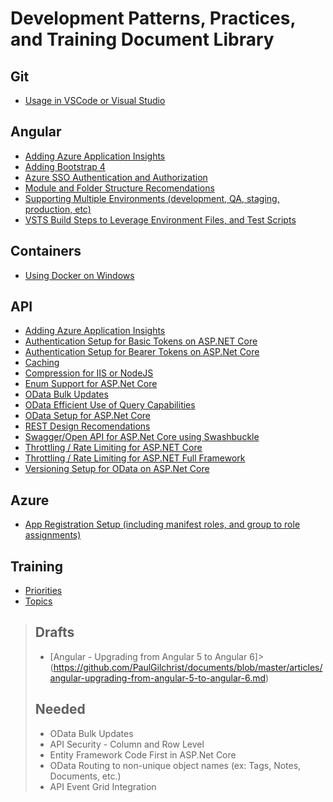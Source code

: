 # Development Patterns, Practices, and Training Document Library

## Git

* [Usage in VSCode or Visual Studio](https://github.com/PaulGilchrist/documents/blob/master/articles/git-usage-in-vscode-or-visual-studio/git-usage-in-vscode-or-visual-studio.md)

## Angular

* [Adding Azure Application Insights](https://github.com/PaulGilchrist/documents/blob/master/articles/angular-adding-azure-app-insights.md)
* [Adding Bootstrap 4](https://github.com/PaulGilchrist/documents/blob/master/articles/angular-adding-bootstrap-4.md)
* [Azure SSO Authentication and Authorization](https://github.com/PaulGilchrist/documents/blob/master/articles/angular-azure-sso-authentication-and-authorization.md)
* [Module and Folder Structure Recomendations](https://github.com/PaulGilchrist/documents/blob/master/articles/angular-module-and-folder-structure-recomendations.md)
* [Supporting Multiple Environments (development, QA, staging, production, etc)](https://github.com/PaulGilchrist/documents/blob/master/articles/angular-supporting-multiple-environments.md)
* [VSTS Build Steps to Leverage Environment Files, and Test Scripts](https://github.com/PaulGilchrist/documents/blob/master/articles/angular-vsts-build-steps.md)

## Containers

* [Using Docker on Windows](https://github.com/PaulGilchrist/documents/blob/master/articles/docker-on-windows.md)

## API

* [Adding Azure Application Insights](https://github.com/PaulGilchrist/documents/blob/master/articles/api-adding-azure-app-insights.md)
* [Authentication Setup for Basic Tokens on ASP.NET Core](https://github.com/PaulGilchrist/documents/blob/master/articles/api-authentication-setup-for-basic-tokens-on-asp-net-core.md)
* [Authentication Setup for Bearer Tokens on ASP.Net Core](https://github.com/PaulGilchrist/documents/blob/master/articles/api-authentication-setup-for-bearer-tokens-on-asp-net-core.md)
* [Caching](https://github.com/PaulGilchrist/documents/blob/master/articles/api-caching.md)
* [Compression for IIS or NodeJS](https://github.com/PaulGilchrist/documents/blob/master/articles/api-compression-for-iis-or-nodejs.md)
* [Enum Support for ASP.Net Core](https://github.com/PaulGilchrist/documents/blob/master/articles/api-enum-support-for-dot-net-core.md)
* [OData Bulk Updates](https://github.com/PaulGilchrist/documents/blob/master/articles/api-odata-bulk-updates.md)
* [OData Efficient Use of Query Capabilities](https://github.com/PaulGilchrist/documents/blob/master/articles/api-odata-efficient-use-of-query-capabilities.md)
* [OData Setup for ASP.Net Core](https://github.com/PaulGilchrist/documents/blob/master/articles/api-odata-setup-for-dot-net-core.md)
* [REST Design Recomendations](https://github.com/PaulGilchrist/documents/blob/master/articles/api-rest-design-recommendations.md)
* [Swagger/Open API for ASP.Net Core using Swashbuckle](https://github.com/PaulGilchrist/documents/blob/master/articles/api-swagger-openapi-for-asp-net-core-using-swashbuckle.md)
* [Throttling / Rate Limiting for ASP.NET Core](https://github.com/PaulGilchrist/documents/blob/master/articles/api-throttling-rate-limiting-for-asp-net-core.md)
* [Throttling / Rate Limiting for ASP.NET Full Framework](https://github.com/PaulGilchrist/documents/blob/master/articles/api-throttling-rate-limiting-for-asp-net-full-framework.md)
* [Versioning Setup for OData on ASP.Net Core](https://github.com/PaulGilchrist/documents/blob/master/api-odata-versioning-setup-for-asp-net-core.md)


## Azure

* [App Registration Setup (including manifest roles, and group to role assignments)](https://github.com/PaulGilchrist/documents/blob/master/articles/azure-app-registration-setup.md)

## Training

* [Priorities](https://github.com/PaulGilchrist/documents/blob/master/articles/training-priorities.md)
* [Topics](https://github.com/PaulGilchrist/documents/blob/master/articles/training-topics.md)

>## Drafts
>
>* [Angular - Upgrading from Angular 5 to Angular 6]>(https://github.com/PaulGilchrist/documents/blob/master/articles/angular-upgrading-from-angular-5-to-angular-6.md)
>
>## Needed
>
> * OData Bulk Updates
> * API Security - Column and Row Level
> * Entity Framework Code First in ASP.Net Core
> * OData Routing to non-unique object names (ex: Tags, Notes, Documents, etc.)
> * API Event Grid Integration

